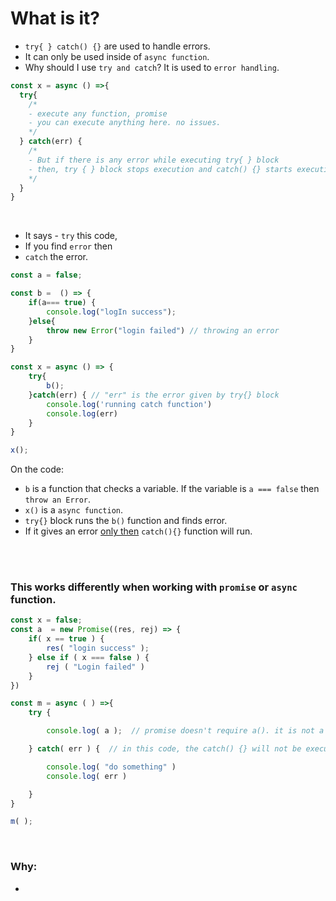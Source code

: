 # What is it?
* `try{ } catch() {}` are used to handle errors.
* It can only be used inside of `async function`.
* Why should I use `try and catch`? It is used to `error handling`.
```javascript
const x = async () =>{ 
  try{
    /*
    - execute any function, promise
    - you can execute anything here. no issues.
    */
  } catch(err) {  
    /*
    - But if there is any error while executing try{ } block
    - then, try { } block stops execution and catch() {} starts execution.
    */
  }
}
```

<br>

* It says - `try` this code,
* If you find `error` then 
* `catch` the error.
```javascript
const a = false;

const b =  () => {
    if(a=== true) {
        console.log("logIn success");
    }else{
        throw new Error("login failed") // throwing an error
    }
}

const x = async () => {
    try{
        b();
    }catch(err) { // "err" is the error given by try{} block
        console.log('running catch function')
        console.log(err)
    }
}

x();

```
On the code: 
* `b` is a function that checks a variable. If the variable is `a === false` then `throw an Error`.
* `x()` is a `async function`.
* `try{}` block runs the `b()` function and finds error.
* If it gives an error <ins>only then</ins>  `catch(){}` function will run.

<br>
<br>

### This works differently when working with `promise` or `async` function.
```javascript
const x = false;
const a  = new Promise((res, rej) => {
    if( x == true ) {
        res( "login success" );
    } else if ( x === false ) {
        rej ( "Login failed" )
    }
})

const m = async ( ) =>{
    try {

        console.log( a );  // promise doesn't require a(). it is not a function

    } catch( err ) {  // in this code, the catch() {} will not be executed. WHY?

        console.log( "do something" ) 
        console.log( err )

    }
}

m( );

```

<br>

### Why:
* 













